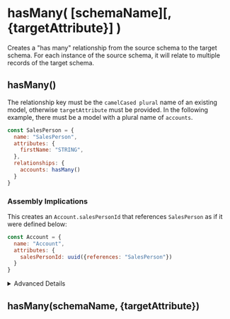 # hasMany( [schemaName][,{targetAttribute}] )

Creates a "has many" relationship from the source schema to the target schema. For each instance of the source schema, it will relate to multiple 
records of the target schema. 

## hasMany()

The relationship key must be the `camelCased plural` name of an existing model, otherwise `targetAttribute` must be provided. In the following example,
there must be a model with a plural name of `accounts`.

```js
const SalesPerson = {
  name: "SalesPerson",
  attributes: {
    firstName: "STRING",
  },
  relationships: {
    accounts: hasMany()
  }
}
```

### Assembly Implications

This creates an `Account.salesPersonId` that  references `SalesPerson` as if it were defined below:

```js
const Account = {
  name: "Account",
  attributes: {
    salesPersonId: uuid({references: "SalesPerson"})
  }
}
```




<details>
<summary>Advanced Details</summary>

```js
const SalesPerson = {
  name: "SalesPerson",
  attributes: {
    firstName: "STRING",
  },
  relationships: {
    accounts: hasMany()
    // Immediate result
    accounts: {
     relationshipType: "hasMany",
     targetSchema: null,
     targetAttribute: null,
    }
    // After assembly
    accounts: {
     relationshipType: "hasMany",
     targetSchema: "Account",
     targetAttribute: "salesPersonId",
    }
  }
}
```
  
</details>



## hasMany(schemaName, {targetAttribute})
